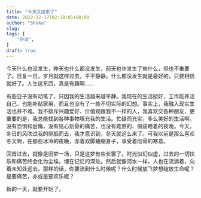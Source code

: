 ```yaml
---
title: "今天又结束了"
date: 2022-12-17T02:38:01+08:00
author: "Shaka"
slug: 
tags: [
    "杂谈",
]
draft: true
---
```


今天什么也没发生，昨天也什么都没发生，前天也许发生了些什么，但也不重要了。日复一日，岁月就这样过去，平平静静。什么都没发生就是最好的，只要相信就好了。人生这东西，真是有趣啊……

有些日子没有动笔了，只因我的生活越来越平静。我现在的生活挺好，工作能养活自己，也能补贴家用，而且也没有了一些不切实际的幻想。事实上，我融入现实生活也并不难。我不排斥兴趣爱好、价值观跟我不一样的人，我喜欢交各种朋友，更重要的是，我总能找到各种事物填充我的生活。忙碌而充实，多么美好的生活啊。没有恐惧和后悔，没有铭心刻骨的痛苦，也没有难熬的、假装睡着的夜晚。今天，冬日的风吹过我的侧脸而去，我才意识到，冬天就这么来了。可我以前是那么喜欢冬天啊，在那些冰冷的夜晚，赤着双脚蜷缩身子，享受着彻骨的寒意。

回首过去，就像是旧梦一场，只是这梦有些长罢了。时光似幻似虚，过去的一切快乐和痛苦终会化为尘埃，埋在记忆的深处。然后就像河水一样，人也在流淌着，向着未知处远去。那样的话，你要流到什么时候呢？什么时候放飞梦想绽放生命呢？是要痛苦，亦或是要欢乐呢？

新的一天，就要开始了。